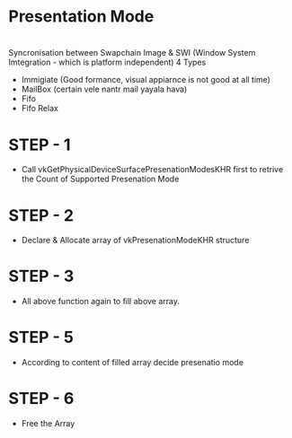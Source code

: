 #
#  **Presentation Mode**
#

Syncronisation between Swapchain Image & SWI (Window System Imtegration - which is platform independent)
4 Types
- Immigiate (Good formance, visual appiarnce is not good at all time)
- MailBox (certain vele nantr mail yayala hava)
- Fifo
- Fifo Relax

# STEP - 1
- Call vkGetPhysicalDeviceSurfacePresenationModesKHR first to retrive the Count of Supported Presenation Mode

# STEP - 2
- Declare & Allocate array of vkPresenationModeKHR structure

# STEP - 3
- All above function again to fill above array.

# STEP - 5
- According to content of filled array decide presenatio mode

# STEP - 6 
- Free the Array
  